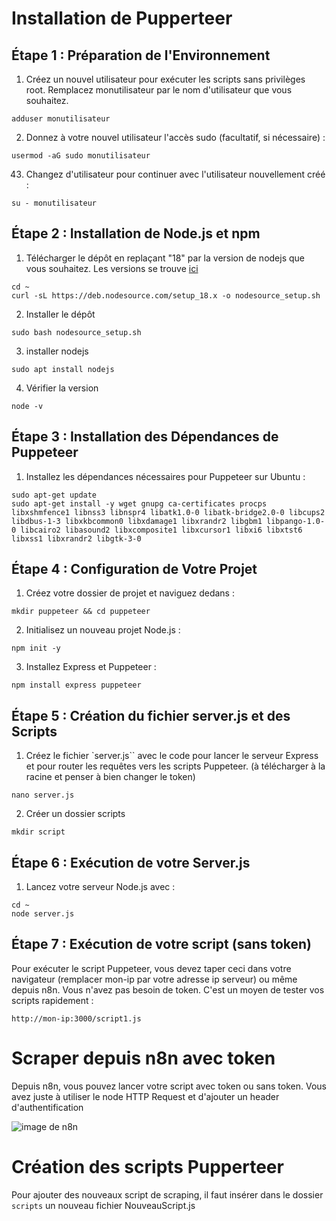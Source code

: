 # Installation de Pupperteer
## Étape 1 : Préparation de l'Environnement
1. Créez un nouvel utilisateur pour exécuter les scripts sans privilèges root. Remplacez monutilisateur par le nom d'utilisateur que vous souhaitez.
```
adduser monutilisateur
```

2. Donnez à votre nouvel utilisateur l'accès sudo (facultatif, si nécessaire) :
```
usermod -aG sudo monutilisateur
```

43. Changez d'utilisateur pour continuer avec l'utilisateur nouvellement créé :
```
su - monutilisateur
```

## Étape 2 : Installation de Node.js et npm
1. Télécharger le dépôt en replaçant "18" par la version de nodejs que vous souhaitez. Les versions se trouve [ici](https://github.com/nodesource/distributions/blob/master/README.md)
```
cd ~
curl -sL https://deb.nodesource.com/setup_18.x -o nodesource_setup.sh
```
2. Installer le dépôt
```
sudo bash nodesource_setup.sh
```
3. installer nodejs
```
sudo apt install nodejs
```
4. Vérifier la version
```
node -v
```
## Étape 3 : Installation des Dépendances de Puppeteer
1. Installez les dépendances nécessaires pour Puppeteer sur Ubuntu :
```
sudo apt-get update
sudo apt-get install -y wget gnupg ca-certificates procps libxshmfence1 libnss3 libnspr4 libatk1.0-0 libatk-bridge2.0-0 libcups2 libdbus-1-3 libxkbcommon0 libxdamage1 libxrandr2 libgbm1 libpango-1.0-0 libcairo2 libasound2 libxcomposite1 libxcursor1 libxi6 libxtst6 libxss1 libxrandr2 libgtk-3-0
```
## Étape 4 : Configuration de Votre Projet
1. Créez votre dossier de projet et naviguez dedans :
```
mkdir puppeteer && cd puppeteer
```
2. Initialisez un nouveau projet Node.js :

```
npm init -y
```
3. Installez Express et Puppeteer :
```
npm install express puppeteer
```

## Étape 5 : Création du fichier server.js et des Scripts
1. Créez le fichier `server.js`` avec le code pour lancer le serveur Express et pour router les requêtes vers les scripts Puppeteer. (à télécharger à la racine et penser à bien changer le token)
```
nano server.js
```
2. Créer un dossier scripts
```
mkdir script
```

## Étape 6 : Exécution de votre Server.js
1. Lancez votre serveur Node.js avec :
```
cd ~
node server.js
```

## Étape 7 : Exécution de votre script (sans token)
Pour exécuter le script Puppeteer, vous devez taper ceci dans votre navigateur (remplacer mon-ip par votre adresse ip serveur) ou même depuis n8n. Vous n'avez pas besoin de token. C'est un moyen de tester vos scripts rapidement :
```
http://mon-ip:3000/script1.js
````
# Scraper depuis n8n avec token
Depuis n8n, vous pouvez lancer votre script avec token ou sans token. Vous avez juste à utiliser le node HTTP Request et d'ajouter un header d'authentification

![image de n8n](https://nocodeskills.fr/wp-content/uploads/2024/03/n8n.png)

# Création des scripts Pupperteer
Pour ajouter des nouveaux script de scraping, il faut insérer dans le dossier `scripts` un nouveau fichier NouveauScript.js

